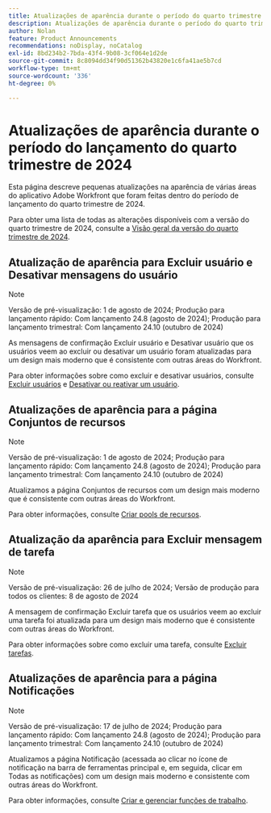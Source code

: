 ```yaml
---
title: Atualizações de aparência durante o período do quarto trimestre de 2024
description: Atualizações de aparência durante o período do quarto trimestre de 2024
author: Nolan
feature: Product Announcements
recommendations: noDisplay, noCatalog
exl-id: 8bd234b2-7bda-43f4-9b08-3cf064e1d2de
source-git-commit: 8c8094dd34f90d51362b43820e1c6fa41ae5b7cd
workflow-type: tm+mt
source-wordcount: '336'
ht-degree: 0%

---
```


# Atualizações de aparência durante o período do lançamento do quarto trimestre de 2024

Esta página descreve pequenas atualizações na aparência de várias áreas do aplicativo Adobe Workfront que foram feitas dentro do período de lançamento do quarto trimestre de 2024.

Para obter uma lista de todas as alterações disponíveis com a versão do quarto trimestre de 2024, consulte a [Visão geral da versão do quarto trimestre de 2024](/help/quicksilver/product-announcements/product-releases/24-q4-release-activity/24-q4-release-overview.md).

## Atualização de aparência para Excluir usuário e Desativar mensagens do usuário

>[!NOTE]
>
>Versão de pré-visualização: 1 de agosto de 2024; Produção para lançamento rápido: Com lançamento 24.8 (agosto de 2024); Produção para lançamento trimestral: Com lançamento 24.10 (outubro de 2024)

As mensagens de confirmação Excluir usuário e Desativar usuário que os usuários veem ao excluir ou desativar um usuário foram atualizadas para um design mais moderno que é consistente com outras áreas do Workfront.

Para obter informações sobre como excluir e desativar usuários, consulte [Excluir usuários](/help/quicksilver/administration-and-setup/add-users/create-and-manage-users/delete-a-user.md) e [Desativar ou reativar um usuário](/help/quicksilver/administration-and-setup/add-users/create-and-manage-users/deactivate-a-user.md).

## Atualizações de aparência para a página Conjuntos de recursos

>[!NOTE]
>
>Versão de pré-visualização: 1 de agosto de 2024; Produção para lançamento rápido: Com lançamento 24.8 (agosto de 2024); Produção para lançamento trimestral: Com lançamento 24.10 (outubro de 2024)

Atualizamos a página Conjuntos de recursos com um design mais moderno que é consistente com outras áreas do Workfront.

Para obter informações, consulte [Criar pools de recursos](/help/quicksilver/resource-mgmt/resource-planning/resource-pools/create-resource-pools.md).

## Atualização da aparência para Excluir mensagem de tarefa

>[!NOTE]
>
>Versão de pré-visualização: 26 de julho de 2024; Versão de produção para todos os clientes: 8 de agosto de 2024

A mensagem de confirmação Excluir tarefa que os usuários veem ao excluir uma tarefa foi atualizada para um design mais moderno que é consistente com outras áreas do Workfront.

Para obter informações sobre como excluir uma tarefa, consulte [Excluir tarefas](/help/quicksilver/manage-work/tasks/manage-tasks/delete-tasks.md).

## Atualizações de aparência para a página Notificações

>[!NOTE]
>
>Versão de pré-visualização: 17 de julho de 2024; Produção para lançamento rápido: Com lançamento 24.8 (agosto de 2024); Produção para lançamento trimestral: Com lançamento 24.10 (outubro de 2024)

Atualizamos a página Notificação (acessada ao clicar no ícone de notificação na barra de ferramentas principal e, em seguida, clicar em Todas as notificações) com um design mais moderno e consistente com outras áreas do Workfront.

Para obter informações, consulte [Criar e gerenciar funções de trabalho](/help/quicksilver/administration-and-setup/set-up-workfront/organizational-setup/create-manage-job-roles.md).
